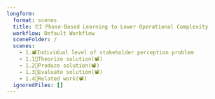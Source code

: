 ```yaml
---
longform:
  format: scenes
  title: ⏰I Phase-Based Learning to Lower Operational Complexity
  workflow: Default Workflow
  sceneFolder: /
  scenes:
    - 1.📽️Individual level of stakeholder perception problem
    - 1.1💭Theorize solution(📽️)
    - 1.2📐Produce solution(📽️)
    - 1.3💸Evaluate solution(📽️)
    - 1.4📜Related work(📽️)
  ignoredFiles: []
---
```

